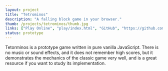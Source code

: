 ```yaml
---
layout: project
title: "Tetrominos"
description: "A falling block game in your browser."
thumb: /projects/tetrominos/thumb.jpg
links: ["Play Online", "play/index.html", "GitHub", "https://github.com/wesleywerner/tetrominos"]
status: prototype
---
```


Tetorminos is a prototype game written in pure vanilla JavaScript. There is no music or sound effects, and it does not remember high scores, but it demonstrates the mechanics of the classic game very well, and is a great resource if you want to study its implementation.